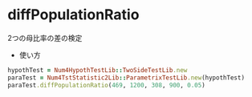 diffPopulationRatio
===================
2つの母比率の差の検定

* 使い方

```ruby
hypothTest = Num4HypothTestLib::TwoSideTestLib.new
paraTest = Num4TstStatistic2Lib::ParametrixTestLib.new(hypothTest)
paraTest.diffPopulationRatio(469, 1200, 308, 900, 0.05)
```

